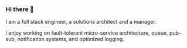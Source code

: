 ### Hi there 👋

I am a full stack engineer, a solutions architect and a manager.

I enjoy working on fault-tolerant micro-service architecture, queue, pub-sub, notification systems, and optimized logging.
